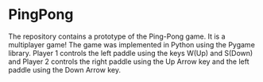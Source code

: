 # PingPong

The repository contains a prototype of the Ping-Pong game. It is a multiplayer game!
The game was implemented in Python using the Pygame library.
Player 1 controls the left paddle using the keys W(Up) and S(Down) and Player 2 controls the right paddle using the Up Arrow key and the left paddle using the Down Arrow key.
